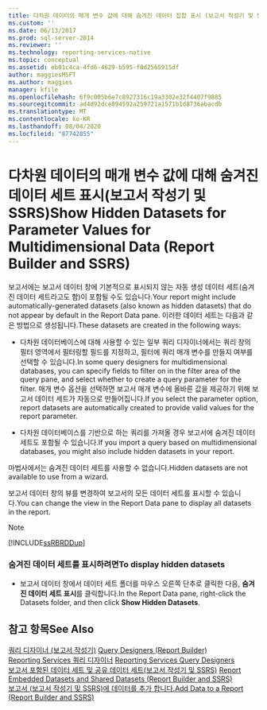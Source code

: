 ```yaml
---
title: 다차원 데이터의 매개 변수 값에 대해 숨겨진 데이터 집합 표시 (보고서 작성기 및 SSRS) | Microsoft Docs
ms.custom: ''
ms.date: 06/13/2017
ms.prod: sql-server-2014
ms.reviewer: ''
ms.technology: reporting-services-native
ms.topic: conceptual
ms.assetid: eb01c4ca-4fd6-4629-b595-f0d2565915df
author: maggiesMSFT
ms.author: maggies
manager: kfile
ms.openlocfilehash: 6f9c005b6e7c8927316c19a3302e32f4407f9885
ms.sourcegitcommit: ad4d92dce894592a259721a1571b1d8736abacdb
ms.translationtype: MT
ms.contentlocale: ko-KR
ms.lasthandoff: 08/04/2020
ms.locfileid: "87742855"
---
```

# <a name="show-hidden-datasets-for-parameter-values-for-multidimensional-data-report-builder-and-ssrs"></a><span data-ttu-id="6d362-102">다차원 데이터의 매개 변수 값에 대해 숨겨진 데이터 세트 표시(보고서 작성기 및 SSRS)</span><span class="sxs-lookup"><span data-stu-id="6d362-102">Show Hidden Datasets for Parameter Values for Multidimensional Data (Report Builder and SSRS)</span></span>
  <span data-ttu-id="6d362-103">보고서에는 보고서 데이터 창에 기본적으로 표시되지 않는 자동 생성 데이터 세트(숨겨진 데이터 세트라고도 함)이 포함될 수도 있습니다.</span><span class="sxs-lookup"><span data-stu-id="6d362-103">Your report might include automatically-generated datasets (also known as hidden datasets) that do not appear by default in the Report Data pane.</span></span> <span data-ttu-id="6d362-104">이러한 데이터 세트는 다음과 같은 방법으로 생성됩니다.</span><span class="sxs-lookup"><span data-stu-id="6d362-104">These datasets are created in the following ways:</span></span>  
  
-   <span data-ttu-id="6d362-105">다차원 데이터베이스에 대해 사용할 수 있는 일부 쿼리 디자이너에서는 쿼리 창의 필터 영역에서 필터링할 필드를 지정하고, 필터에 쿼리 매개 변수를 만들지 여부를 선택할 수 있습니다.</span><span class="sxs-lookup"><span data-stu-id="6d362-105">In some query designers for multidimensional databases, you can specify fields to filter on in the filter area of the query pane, and select whether to create a query parameter for the filter.</span></span> <span data-ttu-id="6d362-106">매개 변수 옵션을 선택하면 보고서 매개 변수에 올바른 값을 제공하기 위해 보고서 데이터 세트가 자동으로 만들어집니다.</span><span class="sxs-lookup"><span data-stu-id="6d362-106">If you select the parameter option, report datasets are automatically created to provide valid values for the report parameter.</span></span>  
  
-   <span data-ttu-id="6d362-107">다차원 데이터베이스를 기반으로 하는 쿼리를 가져올 경우 보고서에 숨겨진 데이터 세트도 포함될 수 있습니다.</span><span class="sxs-lookup"><span data-stu-id="6d362-107">If you import a query based on multidimensional databases, you might also include hidden datasets in your report.</span></span>  
  
 <span data-ttu-id="6d362-108">마법사에서는 숨겨진 데이터 세트를 사용할 수 없습니다.</span><span class="sxs-lookup"><span data-stu-id="6d362-108">Hidden datasets are not available to use from a wizard.</span></span>  
  
 <span data-ttu-id="6d362-109">보고서 데이터 창의 뷰를 변경하여 보고서의 모든 데이터 세트를 표시할 수 있습니다.</span><span class="sxs-lookup"><span data-stu-id="6d362-109">You can change the view in the Report Data pane to display all datasets in the report.</span></span>  
  
> [!NOTE]  
>  [!INCLUDE[ssRBRDDup](../../includes/ssrbrddup-md.md)]  
  
### <a name="to-display-hidden-datasets"></a><span data-ttu-id="6d362-110">숨겨진 데이터 세트를 표시하려면</span><span class="sxs-lookup"><span data-stu-id="6d362-110">To display hidden datasets</span></span>  
  
-   <span data-ttu-id="6d362-111">보고서 데이터 창에서 데이터 세트 폴더를 마우스 오른쪽 단추로 클릭한 다음, **숨겨진 데이터 세트 표시**를 클릭합니다.</span><span class="sxs-lookup"><span data-stu-id="6d362-111">In the Report Data pane, right-click the Datasets folder, and then click **Show Hidden Datasets**.</span></span>  
  
## <a name="see-also"></a><span data-ttu-id="6d362-112">참고 항목</span><span class="sxs-lookup"><span data-stu-id="6d362-112">See Also</span></span>  
 <span data-ttu-id="6d362-113">[쿼리 디자이너 &#40;보고서 작성기&#41;](../query-designers-report-builder.md) </span><span class="sxs-lookup"><span data-stu-id="6d362-113">[Query Designers &#40;Report Builder&#41;](../query-designers-report-builder.md) </span></span>  
 <span data-ttu-id="6d362-114">[Reporting Services 쿼리 디자이너](../reporting-services-query-designers.md) </span><span class="sxs-lookup"><span data-stu-id="6d362-114">[Reporting Services Query Designers](../reporting-services-query-designers.md) </span></span>  
 <span data-ttu-id="6d362-115">[보고서 포함된 데이터 세트 및 공유 데이터 세트&#40;보고서 작성기 및 SSRS&#41;](report-embedded-datasets-and-shared-datasets-report-builder-and-ssrs.md) </span><span class="sxs-lookup"><span data-stu-id="6d362-115">[Report Embedded Datasets and Shared Datasets &#40;Report Builder and SSRS&#41;](report-embedded-datasets-and-shared-datasets-report-builder-and-ssrs.md) </span></span>  
 [<span data-ttu-id="6d362-116">보고서 &#40;보고서 작성기 및 SSRS&#41;에 데이터를 추가 합니다.</span><span class="sxs-lookup"><span data-stu-id="6d362-116">Add Data to a Report &#40;Report Builder and SSRS&#41;</span></span>](report-datasets-ssrs.md)  
  
  
